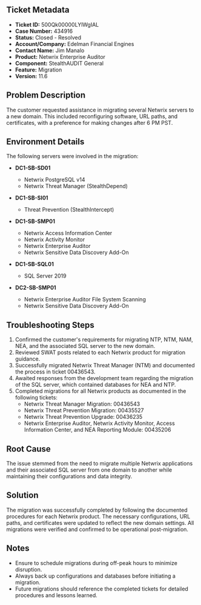 ## Ticket Metadata
- **Ticket ID:** 500Qk00000LYlWgIAL
- **Case Number:** 434916
- **Status:** Closed - Resolved
- **Account/Company:** Edelman Financial Engines
- **Contact Name:** Jim Manalo
- **Product:** Netwrix Enterprise Auditor
- **Component:** StealthAUDIT General
- **Feature:** Migration
- **Version:** 11.6

## Problem Description
The customer requested assistance in migrating several Netwrix servers to a new domain. This included reconfiguring software, URL paths, and certificates, with a preference for making changes after 6 PM PST.

## Environment Details
The following servers were involved in the migration:
- **DC1-SB-SD01**
  - Netwrix PostgreSQL v14
  - Netwrix Threat Manager (StealthDepend)
  
- **DC1-SB-SI01**
  - Threat Prevention (StealthIntercept)
  
- **DC1-SB-SMP01**
  - Netwrix Access Information Center
  - Netwrix Activity Monitor
  - Netwrix Enterprise Auditor
  - Netwrix Sensitive Data Discovery Add-On
  
- **DC1-SB-SQL01**
  - SQL Server 2019
  
- **DC2-SB-SMP01**
  - Netwrix Enterprise Auditor File System Scanning
  - Netwrix Sensitive Data Discovery Add-On

## Troubleshooting Steps
1. Confirmed the customer's requirements for migrating NTP, NTM, NAM, NEA, and the associated SQL server to the new domain.
2. Reviewed SWAT posts related to each Netwrix product for migration guidance.
3. Successfully migrated Netwrix Threat Manager (NTM) and documented the process in ticket 00436543.
4. Awaited responses from the development team regarding the migration of the SQL server, which contained databases for NEA and NTP.
5. Completed migrations for all Netwrix products as documented in the following tickets:
   - Netwrix Threat Manager Migration: 00436543
   - Netwrix Threat Prevention Migration: 00435527
   - Netwrix Threat Prevention Upgrade: 00436235
   - Netwrix Enterprise Auditor, Netwrix Activity Monitor, Access Information Center, and NEA Reporting Module: 00435206

## Root Cause
The issue stemmed from the need to migrate multiple Netwrix applications and their associated SQL server from one domain to another while maintaining their configurations and data integrity.

## Solution
The migration was successfully completed by following the documented procedures for each Netwrix product. The necessary configurations, URL paths, and certificates were updated to reflect the new domain settings. All migrations were verified and confirmed to be operational post-migration.

## Notes
- Ensure to schedule migrations during off-peak hours to minimize disruption.
- Always back up configurations and databases before initiating a migration.
- Future migrations should reference the completed tickets for detailed procedures and lessons learned.